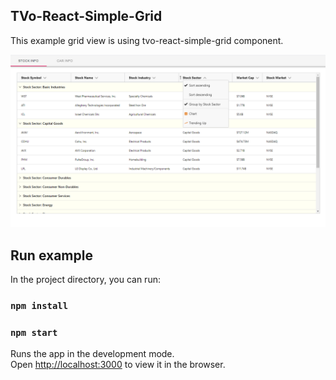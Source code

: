 ## TVo-React-Simple-Grid

This example grid view is using tvo-react-simple-grid component.

![image](https://github.com/tvo2015/tvo-react-simple-grid/blob/master/gridview.PNG)

## Run example

In the project directory, you can run:

### `npm install`

### `npm start`

Runs the app in the development mode.\
Open [http://localhost:3000](http://localhost:3000) to view it in the browser.

